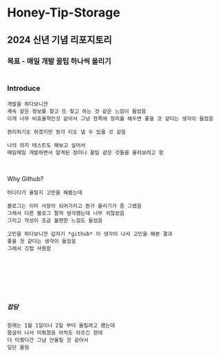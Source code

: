 # Honey-Tip-Storage

## 2024 신년 기념 리포지토리  

### 목표 - 매일 개발 꿀팁 하나씩 올리기<br/><br/>

### Introduce<br/>

```
개발을 하다보니깐
계속 같은 정보를 찾고 또 찾고 하는 것 같은 느낌이 들었음
이게 너무 비효율적인것 같아서 그냥 한쪽에 정리를 해두면 좋을 것 같다는 생각이 들었음

편리하기도 하겠지만 뭔가 티도 낼 수 있을 것 같음

나의 의지 테스트도 해보고 싶어서
매일매일 개발하면서 알게된 점이나 꿀팁 같은 것들을 올려보려고 함
```
<br/>

Why Github?
```
어디다가 올릴지 고민을 해봤는데

블로그는 이미 사장이 되어가지고 뭔가 올리기가 좀 그랬음
그래서 다른 블로그 팔까 생각했는데 너무 귀찮았음
그리고 작성이 조금 불편한 느낌도 들었음

고민을 하다보니깐 갑자기 *github* 이 생각이 나서 고민을 해본 결과
좋을 것 같다는 생각이 들었음
그래서 깃헙 사용함
```

<br/><br/><br/><br/><br/>
##### 잡담
```
원래는 1월 1일이나 2일 부터 올릴려고 했는데  
몸살이 나서 미뤄졌음 아직도 아프긴 한데
더 미뤘다간 그냥 안올릴 것 같아서  
일단 올림  
```
